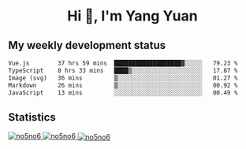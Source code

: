 <h1 align="center">Hi 👋, I'm Yang Yuan</h1>


## My weekly development status
<!--START_SECTION:waka-->

```txt
Vue.js        37 hrs 59 mins  ███████████████████▓░░░░░   79.23 %
TypeScript    8 hrs 33 mins   ████▒░░░░░░░░░░░░░░░░░░░░   17.87 %
Image (svg)   36 mins         ▒░░░░░░░░░░░░░░░░░░░░░░░░   01.27 %
Markdown      26 mins         ▒░░░░░░░░░░░░░░░░░░░░░░░░   00.92 %
JavaScript    13 mins         ░░░░░░░░░░░░░░░░░░░░░░░░░   00.49 %
```

<!--END_SECTION:waka-->

## Statistics
<a href="https://github.com/anuraghazra/github-readme-stats">
  <img src="https://github-readme-stats.vercel.app/api/top-langs/?username=no5no6&theme=dracula" alt="no5no6">
</a>
<a href="https://github.com/anuraghazra/github-readme-stats">
  <img src="https://github-readme-stats.vercel.app/api?username=no5no6&show_icons=true&theme=dracula&line_height=40" alt="no5no6">
</a>
<a href="https://github.com/anuraghazra/github-readme-stats">
  <img align="center" src="https://github-readme-streak-stats.herokuapp.com/?user=no5no6&theme=dracula" alt="no5no6" />
</a>